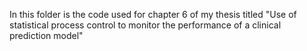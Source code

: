 In this folder is the code used for chapter 6 of my thesis titled "Use of statistical process control to monitor the performance of a clinical prediction model"
